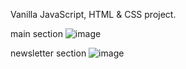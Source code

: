 Vanilla JavaScript, HTML & CSS project.

main section
![image](https://github.com/user-attachments/assets/e337845a-1c53-40b7-bf78-b769679b6599)

newsletter section
![image](https://github.com/user-attachments/assets/49fbe07e-10b1-4862-9fda-f0589718dbd6)
